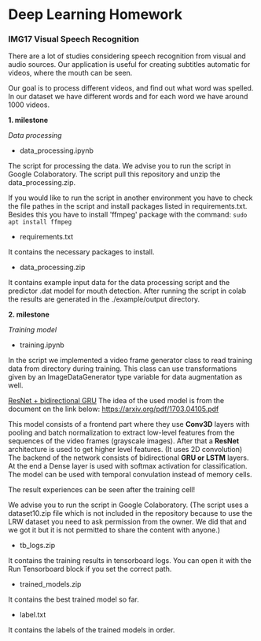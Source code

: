 # Deep Learning Homework
### IMG17 Visual Speech Recognition

There are a lot of studies considering speech recognition from visual and audio sources. Our application is useful for creating subtitles automatic for videos, where the mouth can be seen.

Our goal is to process different videos, and find out what word was spelled. In our dataset we have different words and for each word we have around 1000 videos.

**1. milestone**

*Data processing*

* data_processing.ipynb

The script for processing the data. We advise you to run the script in Google Colaboratory. The script pull this repository and unzip the data_processing.zip.

If you would like to run the script in another environment you have to check the file pathes in the script and install packages listed in requirements.txt. Besides this you have to install 'ffmpeg' package with the command:
``` sudo apt install ffmpeg ```

* requirements.txt

It contains the necessary packages to install.

* data_processing.zip

It contains example input data for the data processing script and the predictor .dat model for mouth detection. After running the script in colab the results are generated in the ./example/output directory.

**2. milestone**

*Training model*

* training.ipynb

In the script we implemented a video frame generator class to read training data from directory during training. This class can use transformations given by an ImageDataGenerator type variable for data augmentation as well.

<ins>ResNet + bidirectional GRU</ins>
The idea of the used model is from the document on the link below:
https://arxiv.org/pdf/1703.04105.pdf

This model consists of a frontend part where they use **Conv3D** layers with pooling and batch normalization to extract low-level features from the sequences of the video frames (grayscale images). After that a **ResNet** architecture is used to get higher level features. (It uses 2D convolution) The backend of the network consists of bidirectional **GRU or LSTM** layers. At the end a Dense layer is used with softmax activation for classification. The model can be used with temporal convulation instead of memory cells.

The result experiences can be seen after the training cell!

We advise you to run the script in Google Colaboratory. 
(The script uses a dataset10.zip file which is not included in the repository because  to use the LRW dataset you need to ask permission from the owner. We did that and we got it but it is not permitted to share the content with anyone.)

* tb_logs.zip

It contains the training results in tensorboard logs. You can open it with the Run Tensorboard block if you set the correct path.

* trained_models.zip

It contains the best trained model so far.

* label.txt

It contains the labels of the trained models in order.
